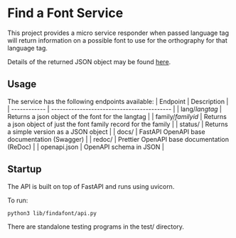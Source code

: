 # Find a Font Service

This project provides a micro service responder when passed language tag will
return information on a possible font to use for the orthography for that
language tag.

Details of the returned JSON object may be found [here](docs/results.md).

## Usage

The service has the following endpoints available:
| Endpoint | Description                                    |
| ------------ | ------------------------------------------ |
| lang/_langtag_ | Returns a json object of the font for the langtag |
| family/_familyid_ | Returns a json object of just the font family record for the family |
| status/ |    Returns a simple version as a JSON object    |
| docs/   |    FastAPI OpenAPI base documentation (Swagger) |
| redoc/  |    Prettier OpenAPI base documentation (ReDoc)  |
| openapi.json | OpenAPI schema in JSON                     |


## Startup

The API is built on top of FastAPI and runs using uvicorn.

To run:

```
python3 lib/findafont/api.py
```

There are standalone testing programs in the test/ directory.
